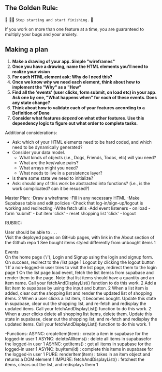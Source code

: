 ## The Golden Rule:

🦸 🦸‍♂️ `Stop starting and start finishing.` 🏁

If you work on more than one feature at a time, you are guaranteed to multiply your bugs and your anxiety.

## Making a plan

1. **Make a drawing of your app. Simple "wireframes"**
1. **Once you have a drawing, name the HTML elements you'll need to realize your vision**
1. **For each HTML element ask: Why do I need this?**
1. **Once we know _why_ we need each element, think about how to implement the "Why" as a "How"**
1. **Find all the 'events' (user clicks, form submit, on load etc) in your app. Ask one by one, "What happens when" for each of these events. Does any state change?**
1. **Think about how to validate each of your features according to a Definition of Done**
1. **Consider what features _depend_ on what other features. Use this dependency logic to figure out what order to complete tasks.**

Additional considerations:

-   Ask: which of your HTML elements need to be hard coded, and which need to be dynamically generated?
-   Consider your data model.
    -   What kinds of objects (i.e., Dogs, Friends, Todos, etc) will you need?
    -   What are the key/value pairs?
    -   What arrays might you need?
    -   What needs to live in a persistence layer?
-   Is there some state we need to initialize?
-   Ask: should any of this work be abstracted into functions? (i.e., is the work complicated? can it be resused?)




Master Plan:
-Draw a wireframe
-Fill in any necessary HTML
-Make Supabase table and edit policies
-Check that log-in/sign-up/logout is working and redirecting
-Write fetch utils
-Add event listeners
        - on load
        - form 'submit'
        - but item 'click'
        - reset shopping list 'click'
        - logout



RUBRIC: 

User should be able to . . .	
Visit the deployed pages on GitHub pages, with link in the About section of the Github repo	                        1
See bought items styled differently from unbought items	                                                            1

Events	
On the home page ('/'), Login and Signup using the login and signup form. On success, redirect to the /list page	1
Logout by clicking the logout button	                                                                            1
If a non-logged-in user tries to visit the list page, redirect them to the login page	                            1
On the list page load event, fetch the list itemss from supabase and render them to the page. Note that list items should have a quantity and an item name. Call your fetchAndDisplayList() function to do this work.	                             2
Add a list item to supabase by using the input and button.	                                                        2
When a list item is added, clear out the shopping list and render the updated list of shopping items.	            2
When a user clicks a list item, it becomes bought. Update this state in supabase, clear out the shopping list, and re-fetch and redisplay the updated items. Call your fetchAndDisplayList() function to do this work.	                            2
When a user clicks delete all shopping list items, delete them. Update this state in supabase, clear out the shopping list, and re-fetch and redisplay the updated items. Call your fetchAndDisplayList() function to do this work.	                1

-Functions: 
        ASYNC: createItem(item) : create a item in supabase for the logged-in user	                 1
        ASYNC: deleteAllItems() : delete all items in supabasefor the logged-in user	             1
        ASYNC: getItems() : get all items in supabase for the logged-in user	                     1
        ASYNC: buyItem(id) : complete this items in supabase for the logged-in user	                 1
        PURE: renderItem(item) : takes in an item object and returns a DOM element	                 1
        IMPURE: fetchAndDisplayList() : fetchest the items, clears out the list, and redisplays them 1
